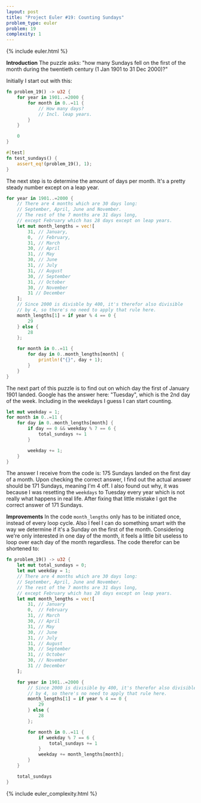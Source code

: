 ```yaml
---
layout: post
title: "Project Euler #19: Counting Sundays"
problem_type: euler
problem: 19
complexity: 1
---
```


{% include euler.html %}

**Introduction**
The puzzle asks: "how many Sundays fell on the first of the month during the twentieth century (1 Jan 1901 to 31 Dec 2000)?"

Initially I start out with this:

```rust
fn problem_19() -> u32 {
    for year in 1901..=2000 {
        for month in 0..=11 {
            // How many days?
            // Incl. leap years.
        }
    }

    0
}

#[test]
fn test_sundays() {
    assert_eq!(problem_19(), 1);
}
```

The next step is to determine the amount of days per month. It's a pretty steady number except on a leap year.

```rust
for year in 1901..=2000 {
    // There are 4 months which are 30 days long:
    // September, April, June and November.
    // The rest of the 7 months are 31 days long,
    // except February which has 28 days except on leap years.
    let mut month_lengths = vec![
        31, // January,
        0,  // February,
        31, // March
        30, // April
        31, // May
        30, // June
        31, // July
        31, // August
        30, // September
        31, // October
        30, // November
        31 // December
    ];
    // Since 2000 is divisble by 400, it's therefor also divisible
    // by 4, so there's no need to apply that rule here.
    month_lengths[1] = if year % 4 == 0 {
        29
    } else {
        28
    };

    for month in 0..=11 {
        for day in 0..month_lengths[month] {
            println!("{}", day + 1);
        }
    }
}
```

The next part of this puzzle is to find out on which day the first of January 1901 landed. Google has the answer here: "Tuesday", which is the 2nd day of the week. Including in the weekdays I guess I can start counting.

```rust
let mut weekday = 1;
for month in 0..=11 {
    for day in 0..month_lengths[month] {
        if day == 0 && weekday % 7 == 6 {
            total_sundays += 1
        }

        weekday += 1;
    }
}
```

The answer I receive from the code is: 175 Sundays landed on the first day of a month. Upon checking the correct answer, I find out the actual answer should be 171 Sundays, meaning I'm 4 off. I also found out why, it was because I was resetting the `weekdays` to Tuesday every year which is not really what happens in real life. After fixing that little mistake I got the correct answer of 171 Sundays.

**Improvements**
In the code `month_lengths` only has to be initiated once, instead of every loop cycle. Also I feel I can do something smart with the way we determine if it's a Sunday on the first of the month. Considering we're only interested in one day of the month, it feels a little bit useless to loop over each day of the month regardless. The code therefor can be shortened to:

```rust
fn problem_19() -> u32 {
    let mut total_sundays = 0;
    let mut weekday = 1;
    // There are 4 months which are 30 days long:
    // September, April, June and November.
    // The rest of the 7 months are 31 days long,
    // except February which has 28 days except on leap years.
    let mut month_lengths = vec![
        31, // January
        0,  // February
        31, // March
        30, // April
        31, // May
        30, // June
        31, // July
        31, // August
        30, // September
        31, // October
        30, // November
        31 // December
    ];

    for year in 1901..=2000 {
        // Since 2000 is divisible by 400, it's therefor also divisible
        // by 4, so there's no need to apply that rule here.
        month_lengths[1] = if year % 4 == 0 {
            29
        } else {
            28
        };

        for month in 0..=11 {
            if weekday % 7 == 6 {
                total_sundays += 1
            }
            weekday += month_lengths[month];
        }
    }

    total_sundays
}
```

{% include euler_complexity.html %}
